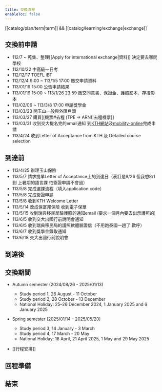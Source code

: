 ```yaml
---
title: 交換流程
enableToc: false
---
```

[[catalog/plan/term|term]] && [[catalog/learning/exchange|exchange]]

## 交換前申請

- 112/7 ~ 蒐集、整理[[Apply for international exchange|資料]] 決定要去哪間學校
- 112/10/22 中高級一日考
- 112/12/17 TOEFL iBT
- 112/12/4 9:00 ~ 113/1/5 17:00 繳交申請資料
- 113/01/19 15:00 公告申請結果
- 113/01/19 15:00 ~ 113/1/26 23:59 繳交同意書、保證金、護照影本、存摺影本
- 113/02/06 ~ 113/3/8 17:00 申請獎學金
- 113/03/23 開玉山一般與外匯戶頭
- 113/03/27 購買[[機票#去程 (TPE -> ARN)|去程機票]]
- 113/03/31 收到交大提名完的email通知 到[KTH網站](https://www.kth.se/en/studies/exchange/general/how-to-apply-for-exchange-studies-1.7972)及[mobility-online](https://mobility.sys.kth.se/LoginServlet?org_id=59&sprache=en&isEmbedded=0&loginType=Y&identifier=STOCKHO04)完成申請
- 113/4/24 收到Letter of Acceptance from KTH 及 Detailed course selection

## 到達前

- 113/4/25 辦理玉山保險
- 113/5/7 請求提早Letter of Acceptance上的到達日（表訂是8/26 但我想8/1到 上暑期的語言課 怕簽證申請不會過）
- 113/5/8 完成選課流程（填入application code）
- 113/5/8 完成簽證申請
- 113/5/8 收到KTH Welcome Letter
- 113/5/14 改成保富邦保險 收到電子保單
- 113/5/15 收到瑞典移民局驗護照的通知email (要求一個月內要去出示護照的)
- 113/6/5 收到交大出國行前說明會通知
- 113/6/5 收到瑞典移民局的護照軟體驗證信（不用跑泰國一趟了 歡呼）
- 113/6/7 收到獎學金錄取通知
- 113/6/18 交大出國行前說明會

## 到達後

## 交換期間

- Autumn semester (2024/08/26 - 2025/01/13)
  - Study period 1, 26 August - 11 October
  - Study period 2, 28 October - 13 December
  - National Holiday: 25–26 December 2024, 1 January 2025 and 6 January 2025

- Spring semester (2025/01/14 - 2025/05/20)
  - Study period 3, 14 January - 3 March
  - Study period 4, 17 March - 20 May
  - National Holiday: 18 April, 21 April 2025, 1 May and 29 May 2025

- [[行程安排]]

## 回程準備

## 結束
